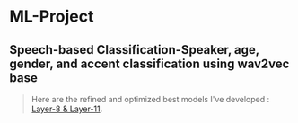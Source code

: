 # ML-Project
## Speech-based Classification-Speaker, age, gender, and accent classification using wav2vec base

>  Here are the refined and optimized best models I've developed :
[Layer-8 & Layer-11](https://drive.google.com/drive/folders/1VWP8A9hzCepQzQq32OQRR9hq65kOvJzh?usp=drive_link).
